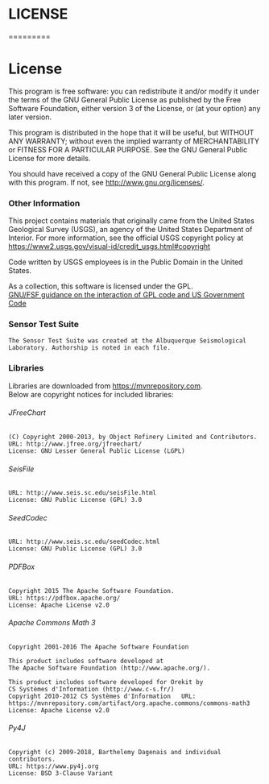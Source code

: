 # LICENSE
=========

License
=======

This program is free software: you can redistribute it and/or modify
it under the terms of the GNU General Public License as published by
the Free Software Foundation, either version 3 of the License, or
(at your option) any later version.

This program is distributed in the hope that it will be useful,
but WITHOUT ANY WARRANTY; without even the implied warranty of
MERCHANTABILITY or FITNESS FOR A PARTICULAR PURPOSE.  See the
GNU General Public License for more details.

You should have received a copy of the GNU General Public License
along with this program.  If not, see <http://www.gnu.org/licenses/>.

### Other Information

This project contains materials that originally came from the United
States Geological Survey (USGS), an agency of the United States Department of
Interior. For more information, see the official USGS copyright policy at
https://www2.usgs.gov/visual-id/credit_usgs.html#copyright

Code written by USGS employees is in the Public Domain in the United States.  

As a collection, this software is licensed under the GPL.  
[GNU/FSF guidance on the interaction of GPL code and US Government Code](https://www.gnu.org/licenses/gpl-faq.en.html#GPLUSGov)



### Sensor Test Suite

	The Sensor Test Suite was created at the Albuquerque Seismological  
	Laboratory. Authorship is noted in each file.
	

### Libraries
  Libraries are downloaded from https://mvnrepository.com.  
	Below are copyright notices for included libraries:  

###### JFreeChart
	(C) Copyright 2000-2013, by Object Refinery Limited and Contributors.   
	URL: http://www.jfree.org/jfreechart/  
	License: GNU Lesser General Public License (LGPL)  

###### SeisFile
	URL: http://www.seis.sc.edu/seisFile.html  
	License: GNU Public License (GPL) 3.0  

###### SeedCodec
	URL: http://www.seis.sc.edu/seedCodec.html  
	License: GNU Public License (GPL) 3.0  


###### PDFBox
	Copyright 2015 The Apache Software Foundation.
	URL: https://pdfbox.apache.org/  
	License: Apache License v2.0  

###### Apache Commons Math 3
	Copyright 2001-2016 The Apache Software Foundation
	
	This product includes software developed at
	The Apache Software Foundation (http://www.apache.org/).
	
	This product includes software developed for Orekit by
	CS Systèmes d'Information (http://www.c-s.fr/)  
	Copyright 2010-2012 CS Systèmes d'Information	URL: https://mvnrepository.com/artifact/org.apache.commons/commons-math3  
	License: Apache License v2.0  

###### Py4J
	Copyright (c) 2009-2018, Barthelemy Dagenais and individual contributors.
	URL: https://www.py4j.org
	License: BSD 3-Clause Variant